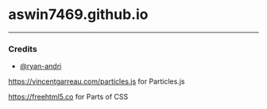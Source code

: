 # aswin7469.github.io
---
### Credits
- [@ryan-andri](https://github.com/ryan-andri)

https://vincentgarreau.com/particles.js for Particles.js

https://freehtml5.co for Parts of CSS
